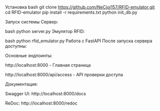 Установка
bash
git clone https://github.com/NeCjoi157/RFID-emulator.git
cd RFID-emulator
pip install -r requirements.txt
python init_db.py

Запуск системы
Сервер:

bash
python server.py
Эмулятор RFID:

bash
python rfid_emulator.py
Работа с FastAPI
После запуска сервера доступны:

Основные эндпоинты:

http://localhost:8000 - Главная страница

http://localhost:8000/api/access - API проверки доступа

Документация:

Swagger UI: http://localhost:8000/docs

ReDoc: http://localhost:8000/redoc
